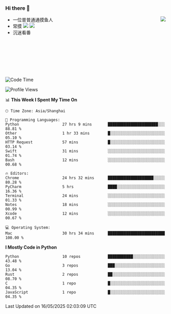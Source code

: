 ### Hi there 👋


<a href="https://github.com/yanlc39">
  <img align="right" src="https://github-readme-stats.vercel.app/api?username=yanlc39&show_icons=true&hide_border=true&icon_color=586069&title_color=a0a9af">
</a>

- 一位普普通通摸鱼人
- 常摸 ![](https://img.shields.io/badge/-Python-3e74a2?style=flat-square&logo=Python&logoColor=fff) ![](https://img.shields.io/badge/-C%2B%2B-brightgreen?style=flat-square)
- 沉迷看番



<br><br><br><br><br><br>


<!--START_SECTION:waka-->
![Code Time](http://img.shields.io/badge/Code%20Time-1%2C180%20hrs%2040%20mins-blue)

![Profile Views](http://img.shields.io/badge/Profile%20Views-0-blue)

📊 **This Week I Spent My Time On** 

```text
🕑︎ Time Zone: Asia/Shanghai

💬 Programming Languages: 
Python                   27 hrs 9 mins       ██████████████████████░░░   88.81 % 
Other                    1 hr 33 mins        █░░░░░░░░░░░░░░░░░░░░░░░░   05.10 % 
HTTP Request             57 mins             █░░░░░░░░░░░░░░░░░░░░░░░░   03.14 % 
Swift                    31 mins             ░░░░░░░░░░░░░░░░░░░░░░░░░   01.74 % 
Bash                     12 mins             ░░░░░░░░░░░░░░░░░░░░░░░░░   00.68 % 

🔥 Editors: 
Chrome                   24 hrs 32 mins      ████████████████████░░░░░   80.28 % 
PyCharm                  5 hrs               ████░░░░░░░░░░░░░░░░░░░░░   16.36 % 
Terminal                 24 mins             ░░░░░░░░░░░░░░░░░░░░░░░░░   01.33 % 
Notes                    18 mins             ░░░░░░░░░░░░░░░░░░░░░░░░░   00.99 % 
Xcode                    12 mins             ░░░░░░░░░░░░░░░░░░░░░░░░░   00.67 % 

💻 Operating System: 
Mac                      30 hrs 34 mins      █████████████████████████   100.00 % 
```

**I Mostly Code in Python** 

```text
Python                   10 repos            ███████████░░░░░░░░░░░░░░   43.48 % 
Go                       3 repos             ███░░░░░░░░░░░░░░░░░░░░░░   13.04 % 
Rust                     2 repos             ██░░░░░░░░░░░░░░░░░░░░░░░   08.70 % 
C                        1 repo              █░░░░░░░░░░░░░░░░░░░░░░░░   04.35 % 
JavaScript               1 repo              █░░░░░░░░░░░░░░░░░░░░░░░░   04.35 % 
```




 Last Updated on 16/05/2025 02:03:09 UTC
<!--END_SECTION:waka-->
